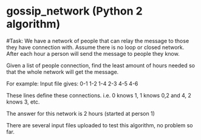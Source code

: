 # gossip_network (Python 2 algorithm)

#Task: 
We have a network of people that can relay the message to those they have connection with.
Assume there is no loop or closed network. After each hour a person will send the message to people they know.

Given a list of people connection, find the least amount of hours needed so that the whole network will get the message.

For example:
Input file gives:
0-1 
1-2
1-4
2-3
4-5
4-6

These lines define these connections. i.e. 
0 knows 1, 
1 knows 0,2 and 4, 
2 knows 3, etc.

The answer for this network is 2 hours (started at person 1)

There are several input files uploaded to test this algorithm, no problem so far.
 
